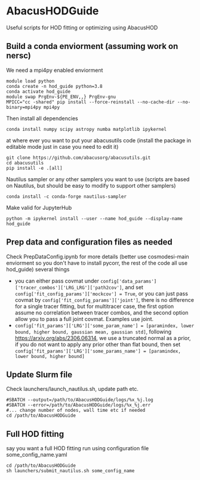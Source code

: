 # AbacusHODGuide
Useful scripts for HOD fitting or optimizing using AbacusHOD

## Build a conda enviorment (assuming work on nersc)
We need a mpi4py enabled enviorment
```
module load python
conda create -n hod_guide python=3.8
conda activate hod_guide
module swap PrgEnv-${PE_ENV,,} PrgEnv-gnu
MPICC="cc -shared" pip install --force-reinstall --no-cache-dir --no-binary=mpi4py mpi4py
```
Then install all dependencies
```
conda install numpy scipy astropy numba matplotlib ipykernel
```
at where ever you want to put your abacusutils code (install the package in editable mode just in case you need to edit it)
```
git clone https://github.com/abacusorg/abacusutils.git
cd abacusutils
pip install -e .[all]
```
Nautilus sampler or any other samplers you want to use (scripts are based on Nautilus, but should be easy to modify to support other samplers)
```
conda install -c conda-forge nautilus-sampler
```
Make valid for JupyterHub
```
python -m ipykernel install --user --name hod_guide --display-name hod_guide
```

## Prep data and configuration files as needed
Check PrepDataConfig.ipynb for more details (better use cosmodesi-main enviorment so you don't have to install pycorr, the rest of the code all use hod_guide)
several things
- you can either pass covmat under `config['data_params']['tracer_combos']['LRG_LRG']['path2cov']`, and set `config['fit_config_params']['mockcov'] = True`, or you can just pass covmat by `config['fit_config_params']['joint']`, there is no difference for a single tracer fitting, but for multitracer case, the first option assume no correlation between tracer combos, and the second option allow you to pass a full joint covmat. Examples use joint.
- `config['fit_params']['LRG']['some_param_name'] = [paramindex, lower bound, higher bound, gaussian mean, gaussian std]`, following https://arxiv.org/abs/2306.06314, we use a truncated normal as a prior, if you do not want to apply any prior other than flat bound, then set `config['fit_params']['LRG']['some_params_name'] = [paramindex, lower bound, higher bound]`

## Update Slurm file
Check launchers/launch_nautilus.sh, update path etc.
```
#SBATCH --output=/path/to/AbacusHODGuide/logs/%x_%j.log
#SBATCH --error=/path/to/AbacusHODGuide/logs/%x_%j.err
#... change number of nodes, wall time etc if needed
cd /path/to/AbacusHODGuide
```

## Full HOD fitting
say you want a full HOD fitting run using configuration file some_config_name.yaml
```
cd /path/to/AbacusHODGuide
sh launchers/submit_nautilus.sh some_config_name

